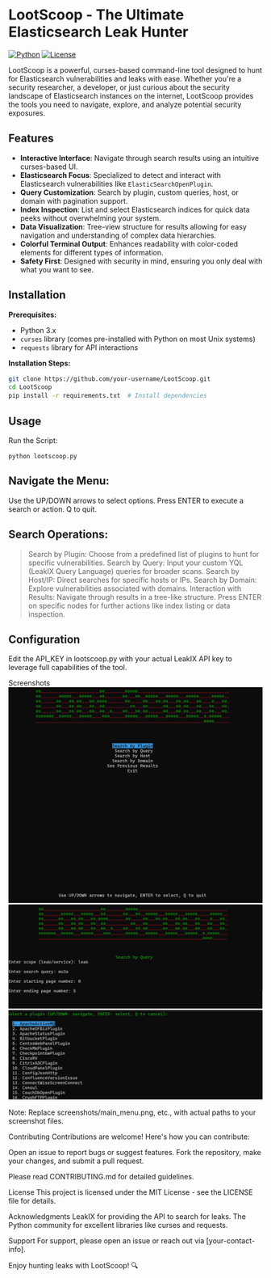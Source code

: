 # LootScoop - The Ultimate Elasticsearch Leak Hunter

[![Python](https://img.shields.io/badge/Python-3.x-blue.svg)](https://www.python.org/)
[![License](https://img.shields.io/badge/License-MIT-green.svg)](LICENSE)

LootScoop is a powerful, curses-based command-line tool designed to hunt for Elasticsearch vulnerabilities and leaks with ease. Whether you're a security researcher, a developer, or just curious about the security landscape of Elasticsearch instances on the internet, LootScoop provides the tools you need to navigate, explore, and analyze potential security exposures.

## Features

- **Interactive Interface**: Navigate through search results using an intuitive curses-based UI.
- **Elasticsearch Focus**: Specialized to detect and interact with Elasticsearch vulnerabilities like `ElasticSearchOpenPlugin`.
- **Query Customization**: Search by plugin, custom queries, host, or domain with pagination support.
- **Index Inspection**: List and select Elasticsearch indices for quick data peeks without overwhelming your system.
- **Data Visualization**: Tree-view structure for results allowing for easy navigation and understanding of complex data hierarchies.
- **Colorful Terminal Output**: Enhances readability with color-coded elements for different types of information.
- **Safety First**: Designed with security in mind, ensuring you only deal with what you want to see.

## Installation

**Prerequisites:**
- Python 3.x
- `curses` library (comes pre-installed with Python on most Unix systems)
- `requests` library for API interactions

**Installation Steps:**

```sh
git clone https://github.com/your-username/LootScoop.git
cd LootScoop
pip install -r requirements.txt  # Install dependencies
```

## Usage
Run the Script:
```
python lootscoop.py
```

## Navigate the Menu:
Use the UP/DOWN arrows to select options.
Press ENTER to execute a search or action.
Q to quit.
## Search Operations:
>Search by Plugin: Choose from a predefined list of plugins to hunt for specific vulnerabilities.
>Search by Query: Input your custom YQL (LeakIX Query Language) queries for broader scans.
>Search by Host/IP: Direct searches for specific hosts or IPs.
>Search by Domain: Explore vulnerabilities associated with domains.
Interaction with Results:
Navigate through results in a tree-like structure.
Press ENTER on specific nodes for further actions like index listing or data inspection.

## Configuration
Edit the API_KEY in lootscoop.py with your actual LeakIX API key to leverage full capabilities of the tool.

Screenshots
![alt text](main.png)
![alt text](query.png)
![alt text](plugin.png)

Note: Replace screenshots/main_menu.png, etc., with actual paths to your screenshot files.

Contributing
Contributions are welcome! Here's how you can contribute:

Open an issue to report bugs or suggest features.
Fork the repository, make your changes, and submit a pull request.

Please read CONTRIBUTING.md for detailed guidelines.

License
This project is licensed under the MIT License - see the LICENSE file for details.

Acknowledgments
LeakIX for providing the API to search for leaks.
The Python community for excellent libraries like curses and requests.

Support
For support, please open an issue or reach out via [your-contact-info].

Enjoy hunting leaks with LootScoop! 🔍